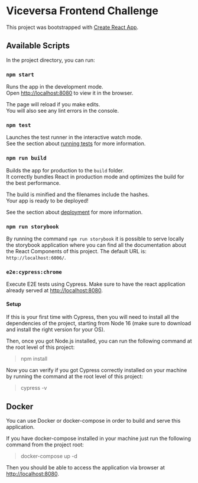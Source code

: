 # Viceversa Frontend Challenge

This project was bootstrapped with [Create React App](https://github.com/facebook/create-react-app).

## Available Scripts

In the project directory, you can run:

### `npm start`

Runs the app in the development mode.\
Open [http://localhost:8080](http://localhost:8080) to view it in the browser.

The page will reload if you make edits.\
You will also see any lint errors in the console.

### `npm test`

Launches the test runner in the interactive watch mode.\
See the section about [running tests](https://facebook.github.io/create-react-app/docs/running-tests) for more information.

### `npm run build`

Builds the app for production to the `build` folder.\
It correctly bundles React in production mode and optimizes the build for the best performance.

The build is minified and the filenames include the hashes.\
Your app is ready to be deployed!

See the section about [deployment](https://facebook.github.io/create-react-app/docs/deployment) for more information.

### `npm run storybook`

By running the command `npm run storybook` it is possible to serve locally the storybook application where you can find all the documentation about the React Components of this project. The default URL is: `http://localhost:6006/`.

### `e2e:cypress:chrome`

Execute E2E tests using Cypress. Make sure to have the react application already served at [http://localhost:8080](http://localhost:8080).

#### Setup

If this is your first time with Cypress, then you will need to install all the dependencies of the project, starting from Node 16 (make sure to download and install the right version for your OS).

Then, once you got Node.js installed, you can run the following command at the root level of this project:

> npm install

Now you can verify if you got Cypress correctly installed on your machine by running the command at the root level of this project:

> cypress -v

## Docker

You can use Docker or docker-compose in order to build and serve this application.

If you have docker-compose installed in your machine just run the following command from the project root:

> docker-compose up -d

Then you should be able to access the application via browser at [http://localhost:8080](http://localhost:8080).
